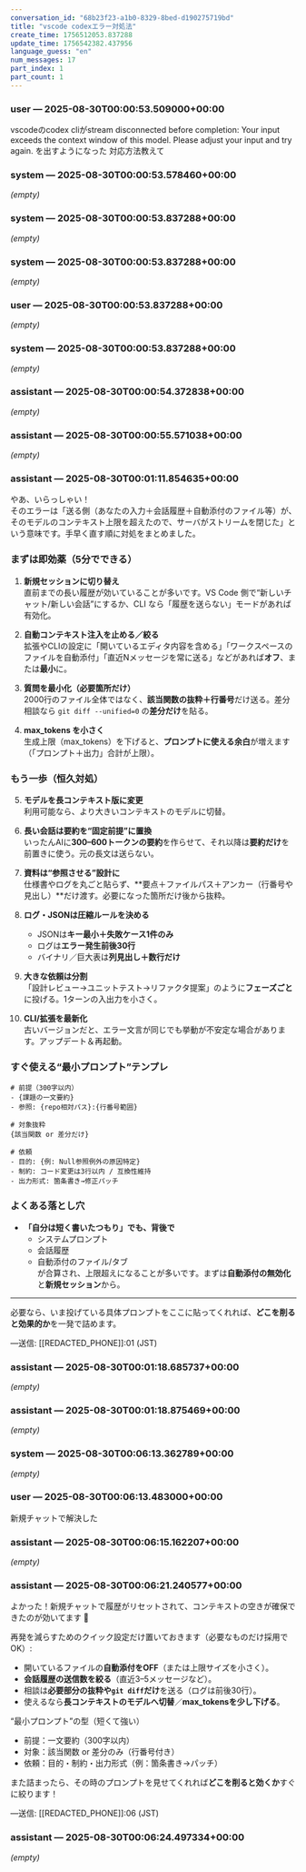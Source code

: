 ```yaml
---
conversation_id: "68b23f23-a1b0-8329-8bed-d190275719bd"
title: "vscode codexエラー対処法"
create_time: 1756512053.837288
update_time: 1756542382.437956
language_guess: "en"
num_messages: 17
part_index: 1
part_count: 1
---
```


### user — 2025-08-30T00:00:53.509000+00:00

vscodeのcodex cliがstream disconnected before completion: Your input exceeds the context window of this model. Please adjust your input and try again.
を出すようになった
対応方法教えて

### system — 2025-08-30T00:00:53.578460+00:00

_(empty)_

### system — 2025-08-30T00:00:53.837288+00:00

_(empty)_

### system — 2025-08-30T00:00:53.837288+00:00

_(empty)_

### user — 2025-08-30T00:00:53.837288+00:00

_(empty)_

### system — 2025-08-30T00:00:53.837288+00:00

_(empty)_

### assistant — 2025-08-30T00:00:54.372838+00:00

_(empty)_

### assistant — 2025-08-30T00:00:55.571038+00:00

_(empty)_

### assistant — 2025-08-30T00:01:11.854635+00:00

やあ、いらっしゃい！  
そのエラーは「送る側（あなたの入力＋会話履歴＋自動添付のファイル等）が、そのモデルのコンテキスト上限を超えたので、サーバがストリームを閉じた」という意味です。手早く直す順に対処をまとめました。

### まずは即効薬（5分でできる）
1) **新規セッションに切り替え**  
   直前までの長い履歴が効いていることが多いです。VS Code 側で“新しいチャット/新しい会話”にするか、CLI なら「履歴を送らない」モードがあれば有効化。

2) **自動コンテキスト注入を止める／絞る**  
   拡張やCLIの設定に「開いているエディタ内容を含める」「ワークスペースのファイルを自動添付」「直近Nメッセージを常に送る」などがあれば**オフ**、または**最小**に。

3) **質問を最小化（必要箇所だけ）**  
   2000行のファイル全体ではなく、**該当関数の抜粋＋行番号**だけ送る。差分相談なら `git diff --unified=0` の**差分だけ**を貼る。

4) **max_tokens を小さく**  
   生成上限（max_tokens）を下げると、**プロンプトに使える余白**が増えます（「プロンプト＋出力」合計が上限）。

### もう一歩（恒久対処）
5) **モデルを長コンテキスト版に変更**  
   利用可能なら、より大きいコンテキストのモデルに切替。

6) **長い会話は要約を“固定前提”に置換**  
   いったんAIに**300–600トークンの要約**を作らせて、それ以降は**要約だけ**を前置きに使う。元の長文は送らない。

7) **資料は“参照させる”設計に**  
   仕様書やログを丸ごと貼らず、**要点＋ファイルパス＋アンカー（行番号や見出し）**だけ渡す。必要になった箇所だけ後から抜粋。

8) **ログ・JSONは圧縮ルールを決める**  
   - JSONは**キー最小＋失敗ケース1件のみ**  
   - ログは**エラー発生前後30行**  
   - バイナリ／巨大表は**列見出し＋数行だけ**

9) **大きな依頼は分割**  
   「設計レビュー→ユニットテスト→リファクタ提案」のように**フェーズごと**に投げる。1ターンの入出力を小さく。

10) **CLI/拡張を最新化**  
   古いバージョンだと、エラー文言が同じでも挙動が不安定な場合があります。アップデート＆再起動。

### すぐ使える“最小プロンプト”テンプレ
```
# 前提（300字以内）
- {課題の一文要約}
- 参照: {repo相対パス}:{行番号範囲}

# 対象抜粋
{該当関数 or 差分だけ}

# 依頼
- 目的: {例: Null参照例外の原因特定}
- 制約: コード変更は3行以内 / 互換性維持
- 出力形式: 箇条書き→修正パッチ
```

### よくある落とし穴
- **「自分は短く書いたつもり」でも、背後で**  
  - システムプロンプト  
  - 会話履歴  
  - 自動添付のファイル/タブ  
  が合算され、上限超えになることが多いです。まずは**自動添付の無効化**と**新規セッション**から。

---

必要なら、いま投げている具体プロンプトをここに貼ってくれれば、**どこを削ると効果的か**を一発で詰めます。  

—送信: [[REDACTED_PHONE]]:01 (JST)

### assistant — 2025-08-30T00:01:18.685737+00:00

_(empty)_

### assistant — 2025-08-30T00:01:18.875469+00:00

_(empty)_

### system — 2025-08-30T00:06:13.362789+00:00

_(empty)_

### user — 2025-08-30T00:06:13.483000+00:00

新規チャットで解決した

### assistant — 2025-08-30T00:06:15.162207+00:00

_(empty)_

### assistant — 2025-08-30T00:06:21.240577+00:00

よかった！新規チャットで履歴がリセットされて、コンテキストの空きが確保できたのが効いてます 🙌

再発を減らすためのクイック設定だけ置いておきます（必要なものだけ採用でOK）:
- 開いているファイルの**自動添付をOFF**（または上限サイズを小さく）。
- **会話履歴の送信数を絞る**（直近3–5メッセージなど）。
- 相談は**必要部分の抜粋や`git diff`だけ**を送る（ログは前後30行）。
- 使えるなら**長コンテキストのモデルへ切替**／**max_tokensを少し下げる**。

“最小プロンプト”の型（短くて強い）  
- 前提：一文要約（300字以内）  
- 対象：該当関数 or 差分のみ（行番号付き）  
- 依頼：目的・制約・出力形式（例：箇条書き→パッチ）  

また詰まったら、その時のプロンプトを見せてくれれば**どこを削ると効くか**すぐに絞ります！

—送信: [[REDACTED_PHONE]]:06 (JST)

### assistant — 2025-08-30T00:06:24.497334+00:00

_(empty)_
